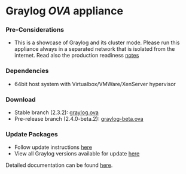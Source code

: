 Graylog *OVA* appliance
=======================

### Pre-Considerations

  * This is a showcase of Graylog and its cluster mode. Please run this appliance always in a separated network that is isolated from the internet.
    Read also the production readiness [notes](http://docs.graylog.org/en/latest/pages/installation/virtual_machine_appliances.html#production-readiness)

### Dependencies

  * 64bit host system with Virtualbox/VMWare/XenServer hypervisor

### Download

  * Stable branch (2.3.2): [graylog.ova](https://packages.graylog2.org/releases/graylog-omnibus/ova/graylog-2.3.2-2.ova)
  * Pre-release branch (2.4.0-beta.2): [graylog-beta.ova](https://packages.graylog2.org/releases/graylog-omnibus/ova/graylog-pre-2.4.0-beta.2-1.ova)

### Update Packages

  * Follow update instructions [here](http://docs.graylog.org/en/2.0/pages/configuration/graylog_ctl.html#upgrade-graylog)
  * View all Graylog versions available for update [here](https://packages.graylog2.org/appliances/ubuntu)

  
Detailed documentation can be found [here](http://docs.graylog.org/en/latest/pages/installation/virtual_machine_appliances.html).
